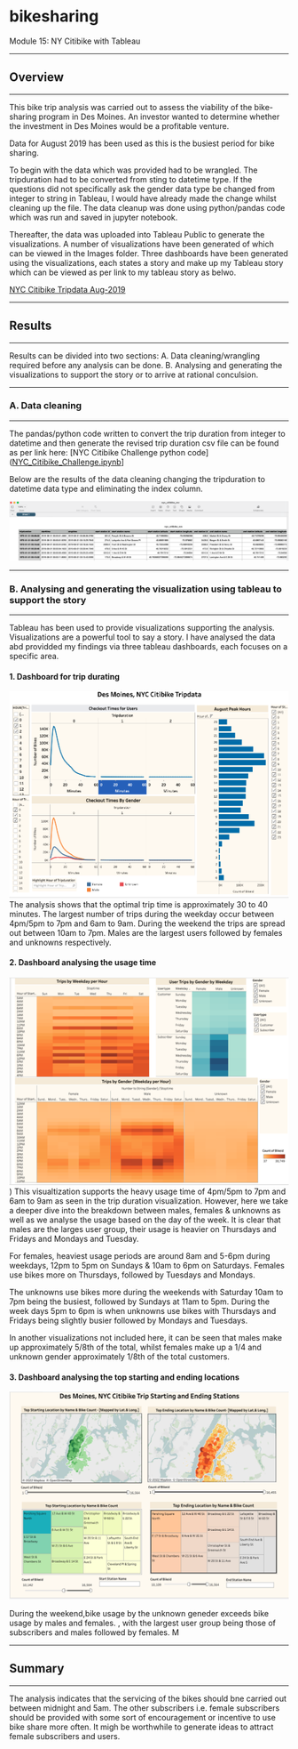 # bikesharing

Module 15: NY Citibike with Tableau
___
 
## Overview
___

This bike trip analysis was carried out to assess the viability of the bike-sharing program in Des Moines. An investor wanted to determine whether the investment in Des Moines would be a profitable venture.
 
Data for August 2019 has been used as this is the busiest period for bike sharing. 

To begin with the data which was provided had to be wrangled. The tripduration had to be converted from sting to datetime type. If the questions did not specifically ask the gender data type be changed from integer to string in Tableau, I would have already made the change whilst cleaning up the file. The data cleanup was done using python/pandas code which was run and saved in jupyter notebook.

Thereafter, the data was uploaded into Tableau Public to generate the visualizations. A number of visualizations have been generated of which can be viewed in the Images folder. Three dashboards have been generated using the visualizations, each states a story and make up my Tableau story which can be viewed as per link to my tableau story as belwo.

[NYC Citibike Tripdata Aug-2019](https://public.tableau.com/views/NYCCitibikeTripdataAug-2019/DesMoinesNYCCitibikeTripsAug-2019?:language=en-US&:display_count=n&:origin=viz_share_link)
___

## Results
___

Results can be divided into two sections:
A. Data cleaning/wrangling required before any analysis can be done.
B. Analysing and generating the visualizations to support the story or to arrive at rational conculsion.

___

### A. Data cleaning
___

The pandas/python code written to convert the trip duration from integer to datetime and then generate the revised trip duration csv file can be found as per link here: [NYC Citibike Challenge python code]([NYC_Citibike_Challenge.ipynb](https://github.com/fareenamughal/bikesharing/blob/main/NYC_Citibike_Challenge.ipynb)]

Below are the results of the data cleaning changing the tripduration to datetime data type and eliminating the index column.

![Revised NYC Citibike csv](https://github.com/fareenamughal/bikesharing/blob/5082e0ac1987257a5e8bb1d4bd9399a949494e53/Images/screenshot_nyc_citibike_rev_csv_file.png)
___

### B. Analysing and generating the visualization using tableau to support the story
___

Tableau has been used to provide visualizations supporting the analysis. Visualizations are a powerful tool to say a story. I have analysed the data abd providded my findings via three tableau dashboards, each focuses on a specific area.

 #### 1. Dashboard for trip durating

![Trip Duration Dashboard](https://github.com/fareenamughal/bikesharing/blob/d2c48f22611901c59f3145b5229a858b611e676a/Images/Dashboard_1_Trip_duration.png)
The analysis shows that the optimal trip time is approximately 30 to 40 minutes. The largest number of trips during the weekday occur between 4pm/5pm to 7pm  and 6am to 9am. During the weekend the trips are spread out between 10am to 7pm. 
Males are the largest users followed by females and unknowns respectively.


#### 2. Dashboard analysing the usage time


![Usage Time Dashboard](https://github.com/fareenamughal/bikesharing/blob/10b5c10cb719578adf8dcd124ddd7c60cb278cc4/Images/Dashboard_2_Usage_time.png))
This visualtization supports the heavy usage time of 4pm/5pm to 7pm  and 6am to 9am as seen in the trip duration visualization. However, here we take a deeper dive into the breakdown between males, females & unknowns as well as we analyse the usage based on the day of the week. It is clear that males are the larges user group, their usage is heavier on Thursdays and Fridays and Mondays and Tuesday. 

For females, heaviest usage periods are around 8am and 5-6pm during weekdays, 12pm to 5pm on Sundays & 10am to 6pm on Saturdays. Females use bikes more on Thursdays, followed by Tuesdays and Mondays.

The unknowns use bikes more during the weekends with Saturday 10am to 7pm being the busiest, followed by Sundays at 11am to 5pm. During the week days 5pm to 6pm is when unknowns use bikes with Thursdays and Fridays being slightly busier followed by Mondays and Tuesdays.

In another visualizations not included here, it can be seen that males make up approximately 5/8th of the total, whilst females make up a 1/4 and unknown gender approximately 1/8th of the total customers.

#### 3. Dashboard analysing the top starting and ending locations

![Location Dashboard](https://github.com/fareenamughal/bikesharing/blob/10b5c10cb719578adf8dcd124ddd7c60cb278cc4/Images/Dashboard_3_Start_End_Locations.png)

During the weekend,bike usage by the unknown geneder exceeds bike usage by males and females. 
, with the largest user group being those of subscribers and males followed by females. M




___

## Summary
___

The analysis indicates that the servicing of the bikes should bne carried out between midnight and 5am. The other subscribers i.e. female subscribers should be provided with some sort of encouragement or incentive to use bike share more often. It migh be worthwhile to generate ideas to attract female subscribers and users. 
